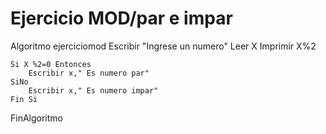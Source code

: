 # Ejercicio MOD/par e impar

 Algoritmo ejerciciomod
	Escribir "Ingrese un numero"
	Leer X
	Imprimir X%2
	
	Si X %2=0 Entonces
		Escribir x," Es numero par"
	SiNo
		Escribir x," Es numero impar"
	Fin Si
	
FinAlgoritmo
